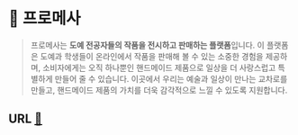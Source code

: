 # 🍶 프로메사

> 프로메사는 **도예 전공자들의 작품을 전시하고 판매하는 플랫폼**입니다. 이 플랫폼은 도예과 학생들이 온라인에서 작품을 판매해 볼 수 있는 소중한 경험을 제공하며, 소비자에게는 오직 하나뿐인 핸드메이드 제품으로 일상을 더 사랑스럽고 특별하게 만들어 줄 수 있습니다. 이곳에서 우리는 예술과 일상이 만나는 교차로를 만들고, 핸드메이드 제품의 가치를 더욱 감각적으로 느낄 수 있도록 지원합니다.

## URL [🔗](https://promesa.co.kr)
